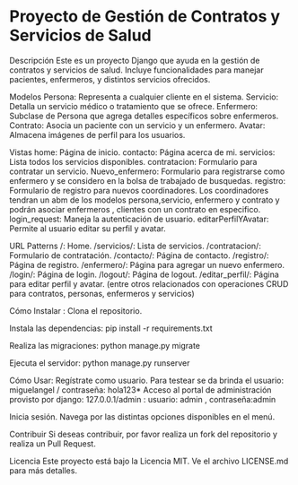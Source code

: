 # **Proyecto de Gestión de Contratos y Servicios de Salud**

Descripción
Este es un proyecto Django que ayuda en la gestión de contratos y servicios de salud. Incluye funcionalidades para manejar pacientes, enfermeros, y distintos servicios ofrecidos. 

Modelos
Persona: Representa a cualquier cliente en el sistema. 
Servicio: Detalla un servicio médico o tratamiento que se ofrece.
Enfermero: Subclase de Persona que agrega detalles específicos sobre enfermeros.
Contrato: Asocia un paciente con un servicio y un enfermero.
Avatar: Almacena imágenes de perfil para los usuarios.

Vistas
home: Página de inicio.
contacto: Página acerca de mi. 
servicios: Lista todos los servicios disponibles.
contratacion: Formulario para contratar un servicio.
Nuevo_enfermero: Formulario para registrarse como enfermero y se considero en la bolsa de trabajado de busquedas.
registro: Formulario de registro para nuevos coordinadores. Los coordinadores tendran un abm de los modelos persona,servicio, enfermero y contrato y podrán
asociar enfermeros , clientes con un contrato en especifico. 
login_request: Maneja la autenticación de usuario.
editarPerfilYAvatar: Permite al usuario editar su perfil y avatar.

URL Patterns
/: Home.
/servicios/: Lista de servicios.
/contratacion/: Formulario de contratación.
/contacto/: Página de contacto.
/registro/: Página de registro.
/enfermero/: Página para agregar un nuevo enfermero.
/login/: Página de login.
/logout/: Página de logout.
/editar_perfil/: Página para editar perfil y avatar.
(entre otros relacionados con operaciones CRUD para contratos, personas, enfermeros y servicios)

Cómo Instalar : 
Clona el repositorio.

Instala las dependencias: 
pip install -r requirements.txt

Realiza las migraciones:
python manage.py migrate

Ejecuta el servidor:
python manage.py runserver

Cómo Usar:
Regístrate como usuario. Para testear se da brinda el usuario: miguelangel / contraseña: hola123*
Acceso al portal de administración provisto por django: 127.0.0.1/admin : usuario: admin , contraseña:admin

Inicia sesión.
Navega por las distintas opciones disponibles en el menú.

Contribuir
Si deseas contribuir, por favor realiza un fork del repositorio y realiza un Pull Request.

Licencia
Este proyecto está bajo la Licencia MIT. Ve el archivo LICENSE.md para más detalles.
